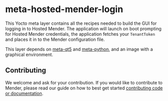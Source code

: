 # meta-hosted-mender-login

This Yocto meta layer contains all the recipes needed to build the GUI for logging in to Hosted Mender. The application will launch on boot prompting for Hosted Mender credentials, the application fetches your `TenantToken` and places it in to the Mender configuration file.

This layer depends on [meta-qt5](http://layers.openembedded.org/layerindex/branch/master/layer/meta-qt5/) and [meta-python](http://layers.openembedded.org/layerindex/branch/master/layer/meta-python/), and an image with a graphical environment.

## Contributing

We welcome and ask for your contribution. If you would like to contribute to Mender, please read our guide on how to best get started [contributing code or documentation](https://github.com/mendersoftware/mender/blob/master/CONTRIBUTING.md).
